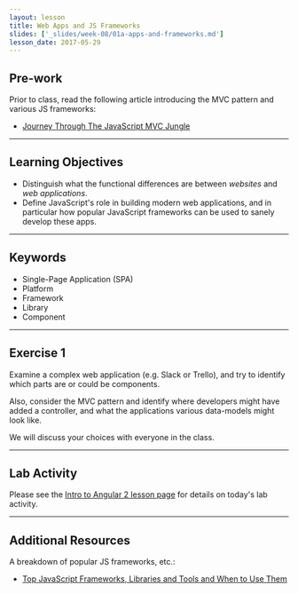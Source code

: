 ```yaml
---
layout: lesson
title: Web Apps and JS Frameworks
slides: ['_slides/week-08/01a-apps-and-frameworks.md']
lesson_date: 2017-05-29
---
```


## Pre-work

Prior to class, read the following article introducing the MVC pattern and various JS frameworks:

- [Journey Through The JavaScript MVC Jungle](http://www.smashingmagazine.com/2012/07/journey-through-the-javascript-mvc-jungle/)

---

## Learning Objectives

- Distinguish what the functional differences are between *websites* and *web applications*.
- Define JavaScript's role in building modern web applications, and in particular how popular JavaScript frameworks can be used to sanely develop these apps.

---

## Keywords

- Single-Page Application (SPA)
- Platform
- Framework
- Library
- Component

---

## Exercise 1

Examine a complex web application (e.g. Slack or Trello), and try to identify which parts are or could be components.

Also, consider the MVC pattern and identify where developers might have added a controller, and what the applications various data-models might look like.

We will discuss your choices with everyone in the class.

---

## Lab Activity

Please see the [Intro to Angular 2 lesson page](/lesson/intro-to-angular-2/) for details on today's lab activity.

---


## Additional Resources

A breakdown of popular JS frameworks, etc.:

- [Top JavaScript Frameworks, Libraries and Tools and When to Use Them](https://www.sitepoint.com/top-javascript-frameworks-libraries-tools-use/)
